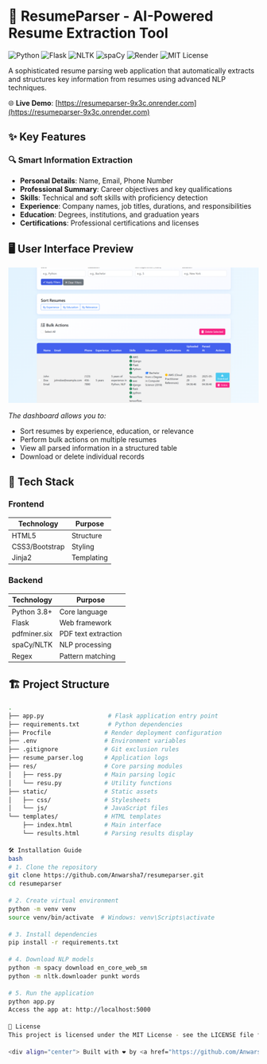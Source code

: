 # 📄 ResumeParser - AI-Powered Resume Extraction Tool

![Python](https://img.shields.io/badge/Python-3.8+-blue?logo=python)
![Flask](https://img.shields.io/badge/Flask-2.3-green?logo=flask)
![NLTK](https://img.shields.io/badge/NLTK-3.8.1-orange)
![spaCy](https://img.shields.io/badge/spaCy-3.7-red)
![Render](https://img.shields.io/badge/Hosted%20on-Render-46B3E6?logo=render)
![MIT License](https://img.shields.io/badge/License-MIT-yellow)

A sophisticated resume parsing web application that automatically extracts and structures key information from resumes using advanced NLP techniques.

🌐 **Live Demo**: [https://resumeparser-9x3c.onrender.com](https://resumeparser-9x3c.onrender.com)

## ✨ Key Features

### 🔍 Smart Information Extraction
- **Personal Details**: Name, Email, Phone Number
- **Professional Summary**: Career objectives and key qualifications
- **Skills**: Technical and soft skills with proficiency detection
- **Experience**: Company names, job titles, durations, and responsibilities
- **Education**: Degrees, institutions, and graduation years
- **Certifications**: Professional certifications and licenses

## 🖥️ User Interface Preview

![Resume Management Dashboard](images/image.png)

*The dashboard allows you to:*
- Sort resumes by experience, education, or relevance
- Perform bulk actions on multiple resumes
- View all parsed information in a structured table
- Download or delete individual records

## 🚀 Tech Stack

### Frontend
| Technology | Purpose |
|------------|---------|
| HTML5 | Structure |
| CSS3/Bootstrap | Styling |
| Jinja2 | Templating |

### Backend
| Technology | Purpose |
|------------|---------|
| Python 3.8+ | Core language |
| Flask | Web framework |
| pdfminer.six | PDF text extraction |
| spaCy/NLTK | NLP processing |
| Regex | Pattern matching |

## 🏗️ Project Structure

```bash
.
├── app.py                  # Flask application entry point
├── requirements.txt        # Python dependencies
├── Procfile               # Render deployment configuration
├── .env                   # Environment variables
├── .gitignore             # Git exclusion rules
├── resume_parser.log      # Application logs
├── res/                   # Core parsing modules
│   ├── ress.py            # Main parsing logic
│   └── resu.py            # Utility functions
├── static/                # Static assets
│   ├── css/               # Stylesheets
│   └── js/                # JavaScript files
└── templates/             # HTML templates
    ├── index.html         # Main interface
    └── results.html       # Parsing results display

🛠️ Installation Guide
bash
# 1. Clone the repository
git clone https://github.com/Anwarsha7/resumeparser.git
cd resumeparser

# 2. Create virtual environment
python -m venv venv
source venv/bin/activate  # Windows: venv\Scripts\activate

# 3. Install dependencies
pip install -r requirements.txt

# 4. Download NLP models
python -m spacy download en_core_web_sm
python -m nltk.downloader punkt words

# 5. Run the application
python app.py
Access the app at: http://localhost:5000

📜 License
This project is licensed under the MIT License - see the LICENSE file for details.

<div align="center"> Built with ❤️ by <a href="https://github.com/Anwarsha7">Anwar Sha</a> </div> ```
